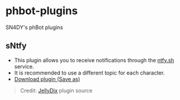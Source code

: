 # phbot-plugins
SN4DY's phBot plugins

## sNtfy
- This plugin allows you to receive notifications through the [ntfy.sh](https://ntfy.sh) service.
- It is recommended to use a different topic for each character.
- [Download plugin (Save as)](https://raw.githubusercontent.com/sn4dy/phbot-plugins/main/sNtfy.py)
> Credit: [JellyDix](https://github.com/JellyBitz/phBot-xPlugins/blob/master/JellyDix.py) plugin source
